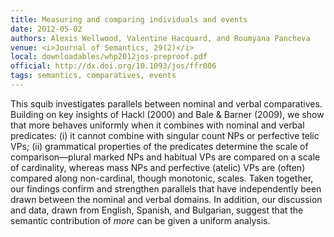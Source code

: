 ```yaml
---
title: Measuring and comparing individuals and events
date: 2012-05-02
authors: Alexis Wellwood, Valentine Hacquard, and Roumyana Pancheva
venue: <i>Journal of Semantics, 29(2)</i>
local: downloadables/whp2012jos-preproof.pdf
official: http://dx.doi.org/10.1093/jos/ffr006
tags: semantics, comparatives, events
---
```


This squib investigates parallels between nominal and verbal comparatives. Building on key insights of Hackl (2000) and Bale & Barner (2009), we show that more behaves uniformly when it combines with nominal and verbal predicates: (i) it cannot combine with singular count NPs or perfective telic VPs; (ii) grammatical properties of the predicates determine the scale of comparison—plural marked NPs and habitual VPs are compared on a scale of cardinality, whereas mass NPs and perfective (atelic) VPs are (often) compared along non-cardinal, though monotonic, scales. Taken together, our findings confirm and strengthen parallels that have independently been drawn between the nominal and verbal domains. In addition, our discussion and data, drawn from English, Spanish, and Bulgarian, suggest that the semantic contribution of *more* can be given a uniform analysis. 

